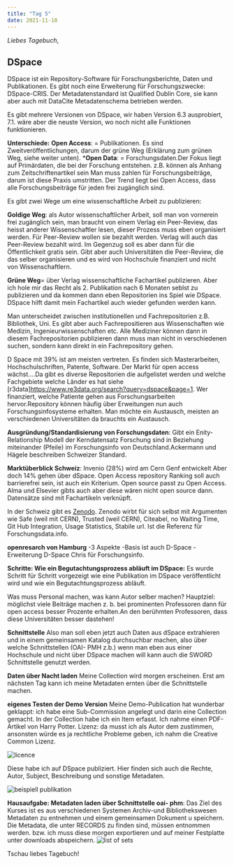 ```yaml
---
title: "Tag 5"
date: 2021-11-18
---
```

_Liebes Tagebuch_,


**DSpace**
---
DSpace ist ein Repository-Software für Forschungsberichte, Daten und Publikationen.
Es gibt noch eine Erweiterung für Forschungszwecke: DSpace-CRIS.
Der Metadatenstandard ist Qualified Dublin Core, sie kann aber auch mit DataCite Metadatenschema betrieben werden.
 
Es gibt mehrere Versionen von DSpace, wir haben Version 6.3 ausprobiert, 7.1. wäre aber die neuste Version, wo noch nicht alle Funktionen funktionieren.
 
**Unterschiede:**
**Open Access**: = Publikationen. Es sind Zweitveröffentlichungen, darum der grüne Weg (Erklärung zum grünen Weg, siehe weiter unten).
***Open Data**: = Forschungsdaten.Der Fokus liegt auf Primärdaten, die bei der Forschung entstehen. z.B. können als Anhang zum Zeitschriftenartikel sein
Man muss zahlen für Forschungsbeiträge, darum ist diese Praxis umstritten. Der Trend liegt bei Open Access, dass alle Forschungsbeiträge für jeden frei zugänglich sind.
 
Es gibt zwei Wege um eine wissenschaftliche Arbeit zu publizieren:

**Goldige Weg**: als Autor wissenschaftlicher Arbeit, soll man von vornerein frei zugänglich sein, man braucht von einem Verlag ein Peer-Review, das heisst anderer Wissenschaftler lesen, dieser Prozess muss eben organisiert werden. Für Peer-Review wollen sie bezahlt werden. 
Verlag will auch das Peer-Review bezahlt wird. Im Gegenzug soll es aber dann für die Öffentlichkeit gratis sein. Gibt aber auch Universitäten die Peer-Review, die das selber organisieren und es wird von Hochschule finanziert und nicht von Wissenschaftlern.

**Grüne Weg**= über Verlag wissenschaftliche Fachartikel publizieren. Aber ich hole mir das Recht als 2. Publikation nach 6 Monaten seblst zu publizieren und da kommen dann eben Repositorien ins Spiel wie DSpace. DSpace hilft damit mein Fachartikel auch wieder gefunden werden kann.

Man unterscheidet zwischen institutionellen und Fachrepositorien z.B. Bibliothek, Uni. Es gibt aber auch Fachrepositieren aus Wissenschaften wie Medizin, Ingenieurwissenschaften etc. Alle Mediziner können dann in diesem Fachrepositorien publizieren dann muss man nicht in verschiedenen suchen, sondern kann direkt in ein Fachrepository gehen.

D Space mit 39% ist am meisten vertreten. Es finden sich Masterarbeiten, Hochschulschriften, Patente, Software.
Der Markt für open access wächst....Da gibt es diverse Repositorien die aufgelistet werden und welche Fachgebiete welche Länder es hat siehe [r3data]https://www.re3data.org/search?query=dspace&page=1.
Wer finanziert, welche Patiente gehen aus Forschungsarbeiten hervor.Repository können häufig über Erweitungen nun auch Forschungsinfosysteme erhalten.
Man möchte ein Austausch, meisten an verschiedenen Universitäten da brauchts ein Austausch.
 
**Ausgründung/Standardisierung von Forschungsdaten**: Gibt ein Enity-Relationship Modell der Kerndatensatz Forschung sind in Beziehung miteinander (Pfeile) im Forschungsinfo von Deutschland.Ackermann und Hägele beschreiben Schweizer Standard.

**Marktüberblick Schweiz**:
Invenio (28%) wird am Cern Genf entwickelt
Aber doch 14% gehen über dSpace.
Open Access repository Ranking soll auch barrierefrei sein, ist auch ein Kriterium.
Open source passt zu Open Access.
Alma und Elsevier gibts auch aber diese wären nicht open source dann.
Datensätze sind mit Fachartikeln verknüpft.

In der Schweiz gibt es [Zenodo](https://zenodo.org/).
Zenodo wirbt für sich selbst mit Argumenten wie Safe (weil mit CERN), Trusted (weil CERN), Citeabel, no Waiting Time, Git Hub Integration, Usage Statistics, Stabile url. Ist die Referenz für Forschungsdata.info.



**openresarch von Hamburg**
-3 Aspekte 
-Basis ist auch D-Space
-Erweiterung D-Space Chris für Forschungsinfo.


**Schritte: Wie ein Begutachtungsprozess abläuft im DSpace:**
Es wurde Schritt für Schritt vorgezeigt wie eine Publikation im DSpace veröffentlicht wird und wie ein Begutachtungsprozess abläuft.

Was muss Personal machen, was kann Autor selber machen?
Hauptziel: möglichst viele Beiträge machen z. b. bei prominenten Professoren dann für open access besser Prozente erhalten.An den berühmten Professoren, dass diese Universitäten besser dastehen!

**Schnittstelle**
Also man soll eben jetzt auch Daten aus dSpace extrahieren und in einem gemeinsamen Katalog durchsuchbar machen, also über welche Schnittstellen (OAI- PMH z.b.) wenn man eben aus einer Hochschule und nicht über DSpace machen will kann auch die SWORD Schnittstelle genutzt werden.
 
**Daten über Nacht laden**
Meine Collection wird morgen erscheinen. Erst am nächsten Tag kann ich meine Metadaten ernten über die Schnittstelle machen.

 
**eigenes Testen der Demo Version**
Meine Demo-Publication hat wunderbar geklappt: ich habe eine Sub-Commission angelegt und darin eine Collection gemacht.
In der Collection habe ich ein Item erfasst. Ich nahme einen PDF-Artikel von Harry Potter.
Lizenz: da musst ich als Autor dem zustimmen, ansonsten würde es ja rechtliche Probleme geben, ich nahm die Creative Common Lizenz.

![licence](https://user-images.githubusercontent.com/90834735/151446693-367e563d-5df6-4d38-85fe-be4fd140498f.png)

Diese habe ich auf DSpace publiziert. Hier finden sich auch die Rechte, Autor, Subject, Beschreibung und sonstige Metadaten.

![beispiell publikation](https://user-images.githubusercontent.com/90834735/151446808-3a23f5ed-52fe-434c-88d5-acf135f42922.png)


**Hausaufgabe: Metadaten laden über Schnittstelle oai- phm**:
Das Ziel des Kurses ist es aus verschiedenen Systemen Archiv-und Bibliothekswesen Metadaten zu entnehmen und einem gemeinsamen Dokument u speichern.
Die Metadata, die unter RECORDS zu finden sind, müssen entnommen werden. bzw. ich muss diese morgen exportieren und auf meiner Festplatte unter downloads abspeichern. 
![list of sets](https://user-images.githubusercontent.com/90834735/151446836-c346bb25-71a4-4e9a-8c00-28992b8969ad.png)




Tschau liebes Tagebuch!
